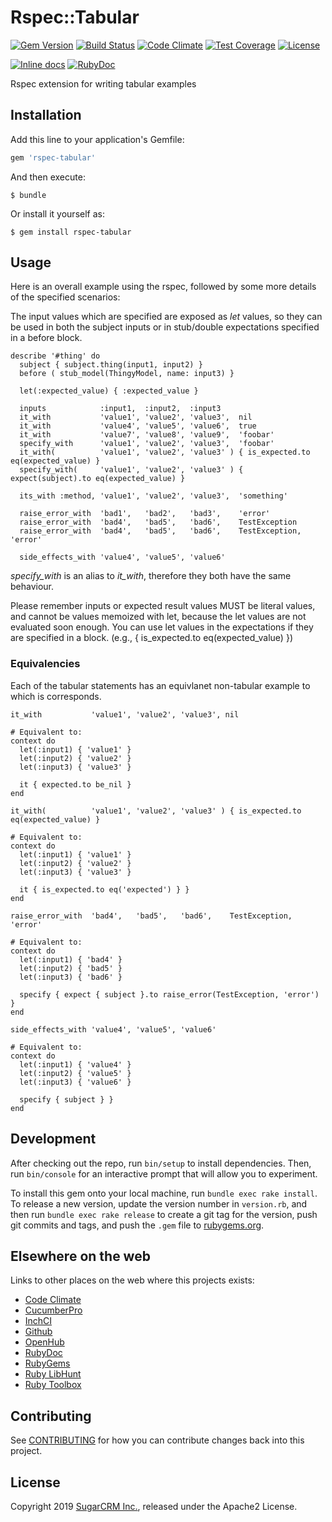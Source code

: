 # Rspec::Tabular

[![Gem Version](https://badge.fury.io/rb/rspec-tabular.svg)](http://badge.fury.io/rb/rspec-tabular)
[![Build Status](https://github.com/sugarcrm/rspec-tabular/actions/workflows/ci.yml/badge.svg)](https://github.com/sugarcrm/rspec-tabular/actions/workflows/ci.yml)
[![Code Climate](https://codeclimate.com/github/sugarcrm/rspec-tabular/badges/gpa.svg)](https://codeclimate.com/github/sugarcrm/rspec-tabular)
[![Test Coverage](https://codeclimate.com/github/sugarcrm/rspec-tabular/badges/coverage.svg)](https://codeclimate.com/github/sugarcrm/rspec-tabular/coverage)
[![License](http://img.shields.io/badge/license-Apache2-green.svg?style=flat)](LICENSE)

[![Inline docs](http://inch-ci.org/github/sugarcrm/rspec-tabular.svg)](http://inch-ci.org/github/sugarcrm/rspec-tabular)
[![RubyDoc](http://img.shields.io/badge/docs-rdoc.info-blue.svg)](http://rubydoc.org/gems/rspec-tabular)

Rspec extension for writing tabular examples

## Installation

Add this line to your application's Gemfile:

```ruby
gem 'rspec-tabular'
```

And then execute:

    $ bundle

Or install it yourself as:

    $ gem install rspec-tabular

## Usage

Here is an overall example using the rspec, followed by some more details of
the specified scenarios:

The input values which are specified are exposed as *let* values, so they can
be used in both the subject inputs or in stub/double expectations specified in
a before block.

```
describe '#thing' do
  subject { subject.thing(input1, input2) }
  before ( stub_model(ThingyModel, name: input3) }

  let(:expected_value) { :expected_value }

  inputs            :input1,  :input2,  :input3
  it_with           'value1', 'value2', 'value3',  nil
  it_with           'value4', 'value5', 'value6',  true
  it_with           'value7', 'value8', 'value9',  'foobar'
  specify_with      'value1', 'value2', 'value3',  'foobar'
  it_with(          'value1', 'value2', 'value3' ) { is_expected.to eq(expected_value) }
  specify_with(     'value1', 'value2', 'value3' ) { expect(subject).to eq(expected_value) }

  its_with :method, 'value1', 'value2', 'value3',  'something'

  raise_error_with  'bad1',   'bad2',   'bad3',    'error'
  raise_error_with  'bad4',   'bad5',   'bad6',    TestException
  raise_error_with  'bad4',   'bad5',   'bad6',    TestException, 'error'

  side_effects_with 'value4', 'value5', 'value6'
```

*specify_with* is an alias to *it_with*, therefore they both have the same
behaviour.

Please remember inputs or expected result values MUST be literal values, and cannot be
values memoized with let, because the let values are not evaluated soon enough.
You can use let values in the expectations if they are specified in a block.
(e.g., { is_expected.to eq(expected_value) })


### Equivalencies

Each of the tabular statements has an equivlanet non-tabular example to which
is corresponds.

```
it_with           'value1', 'value2', 'value3', nil

# Equivalent to:
context do
  let(:input1) { 'value1' }
  let(:input2) { 'value2' }
  let(:input3) { 'value3' }

  it { expected.to be_nil }
end
```

```
it_with(          'value1', 'value2', 'value3' ) { is_expected.to eq(expected_value) }

# Equivalent to:
context do
  let(:input1) { 'value1' }
  let(:input2) { 'value2' }
  let(:input3) { 'value3' }

  it { is_expected.to eq('expected') } }
end
```

```
raise_error_with  'bad4',   'bad5',   'bad6',    TestException, 'error'

# Equivalent to:
context do
  let(:input1) { 'bad4' }
  let(:input2) { 'bad5' }
  let(:input3) { 'bad6' }

  specify { expect { subject }.to raise_error(TestException, 'error') }
end
```

```
side_effects_with 'value4', 'value5', 'value6'

# Equivalent to:
context do
  let(:input1) { 'value4' }
  let(:input2) { 'value5' }
  let(:input3) { 'value6' }

  specify { subject } }
end
```

## Development

After checking out the repo, run `bin/setup` to install dependencies. Then, run `bin/console` for an interactive prompt that will allow you to experiment.

To install this gem onto your local machine, run `bundle exec rake install`. To release a new version, update the version number in `version.rb`, and then run `bundle exec rake release` to create a git tag for the version, push git commits and tags, and push the `.gem` file to [rubygems.org](https://rubygems.org).

## Elsewhere on the web

Links to other places on the web where this projects exists:

* [Code Climate](https://codeclimate.com/github/sugarcrm/rspec-tabular)
* [CucumberPro](https://app.cucumber.pro/projects/rspec-tabular)
* [InchCI](http://inch-ci.org/github/sugarcrm/rspec-tabular)
* [Github](https://github.com/sugarcrm/rspec-tabular)
* [OpenHub](https://www.openhub.net/p/rspec-tabular)
* [RubyDoc](http://rubydoc.org/gems/rspec-tabular)
* [RubyGems](https://rubygems.org/gems/rspec-tabular)
* [Ruby LibHunt](https://ruby.libhunt.com/rspec-tabular-alternatives)
* [Ruby Toolbox](https://www.ruby-toolbox.com/projects/rspec-tabular)

## Contributing

See [CONTRIBUTING](CONTRIBUTING.md) for how you can contribute changes back into this project.

## License

Copyright 2019 [SugarCRM Inc.](http://sugarcrm.com), released under the Apache2 License.
